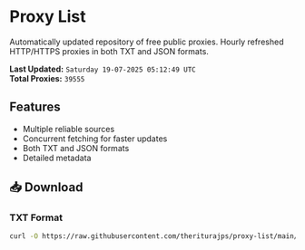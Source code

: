 # Proxy List

Automatically updated repository of free public proxies. Hourly refreshed HTTP/HTTPS proxies in both TXT and JSON formats.

**Last Updated:** `Saturday 19-07-2025 05:12:49 UTC`  
**Total Proxies:** `39555`

## Features
- Multiple reliable sources
- Concurrent fetching for faster updates
- Both TXT and JSON formats
- Detailed metadata

## 📥 Download

### TXT Format
```bash
curl -O https://raw.githubusercontent.com/theriturajps/proxy-list/main/proxies.txt
